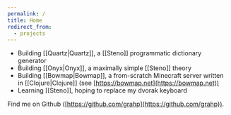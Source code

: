 ```yaml
---
permalink: /
title: Home
redirect_from:
  - projects
---
```


- Building [[Quartz|Quartz]], a [[Steno]] programmatic dictionary generator
- Building [[Onyx|Onyx]], a maximally simple [[Steno]] theory 
- Building [[Bowmap|Bowmap]], a from-scratch Minecraft server written in [[Clojure|Clojure]] (see [https://bowmap.net](https://bowmap.net))
- Learning [[Steno]], hoping to replace my dvorak keyboard

Find me on Github ([https://github.com/grahp](https://github.com/grahp)).
